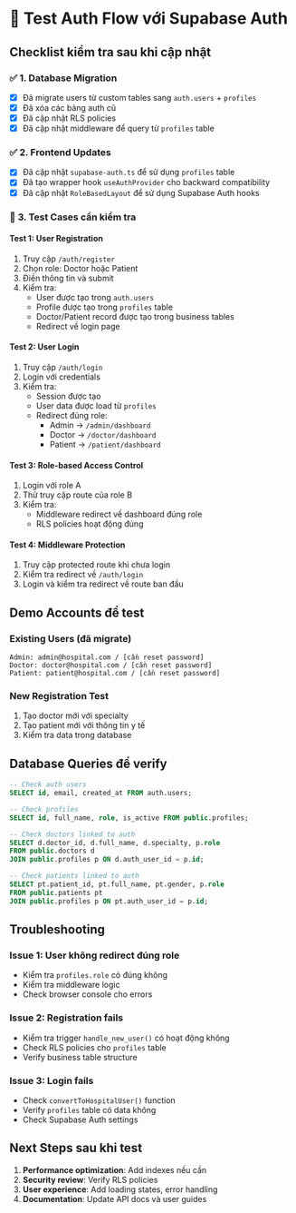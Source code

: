 # 🧪 Test Auth Flow với Supabase Auth

## **Checklist kiểm tra sau khi cập nhật**

### ✅ **1. Database Migration**
- [x] Đã migrate users từ custom tables sang `auth.users` + `profiles`
- [x] Đã xóa các bảng auth cũ
- [x] Đã cập nhật RLS policies
- [x] Đã cập nhật middleware để query từ `profiles` table

### ✅ **2. Frontend Updates**
- [x] Đã cập nhật `supabase-auth.ts` để sử dụng `profiles` table
- [x] Đã tạo wrapper hook `useAuthProvider` cho backward compatibility
- [x] Đã cập nhật `RoleBasedLayout` để sử dụng Supabase Auth hooks

### 🔄 **3. Test Cases cần kiểm tra**

#### **Test 1: User Registration**
1. Truy cập `/auth/register`
2. Chọn role: Doctor hoặc Patient
3. Điền thông tin và submit
4. Kiểm tra:
   - User được tạo trong `auth.users`
   - Profile được tạo trong `profiles` table
   - Doctor/Patient record được tạo trong business tables
   - Redirect về login page

#### **Test 2: User Login**
1. Truy cập `/auth/login`
2. Login với credentials
3. Kiểm tra:
   - Session được tạo
   - User data được load từ `profiles`
   - Redirect đúng role:
     - Admin → `/admin/dashboard`
     - Doctor → `/doctor/dashboard`
     - Patient → `/patient/dashboard`

#### **Test 3: Role-based Access Control**
1. Login với role A
2. Thử truy cập route của role B
3. Kiểm tra:
   - Middleware redirect về dashboard đúng role
   - RLS policies hoạt động đúng

#### **Test 4: Middleware Protection**
1. Truy cập protected route khi chưa login
2. Kiểm tra redirect về `/auth/login`
3. Login và kiểm tra redirect về route ban đầu

## **Demo Accounts để test**

### **Existing Users (đã migrate)**
```
Admin: admin@hospital.com / [cần reset password]
Doctor: doctor@hospital.com / [cần reset password]  
Patient: patient@hospital.com / [cần reset password]
```

### **New Registration Test**
1. Tạo doctor mới với specialty
2. Tạo patient mới với thông tin y tế
3. Kiểm tra data trong database

## **Database Queries để verify**

```sql
-- Check auth users
SELECT id, email, created_at FROM auth.users;

-- Check profiles
SELECT id, full_name, role, is_active FROM public.profiles;

-- Check doctors linked to auth
SELECT d.doctor_id, d.full_name, d.specialty, p.role 
FROM public.doctors d
JOIN public.profiles p ON d.auth_user_id = p.id;

-- Check patients linked to auth  
SELECT pt.patient_id, pt.full_name, pt.gender, p.role
FROM public.patients pt
JOIN public.profiles p ON pt.auth_user_id = p.id;
```

## **Troubleshooting**

### **Issue 1: User không redirect đúng role**
- Kiểm tra `profiles.role` có đúng không
- Kiểm tra middleware logic
- Check browser console cho errors

### **Issue 2: Registration fails**
- Kiểm tra trigger `handle_new_user()` có hoạt động không
- Check RLS policies cho `profiles` table
- Verify business table structure

### **Issue 3: Login fails**
- Check `convertToHospitalUser()` function
- Verify `profiles` table có data không
- Check Supabase Auth settings

## **Next Steps sau khi test**

1. **Performance optimization**: Add indexes nếu cần
2. **Security review**: Verify RLS policies
3. **User experience**: Add loading states, error handling
4. **Documentation**: Update API docs và user guides
